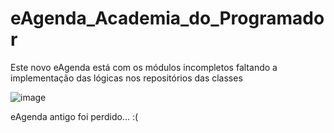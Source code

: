 # eAgenda_Academia_do_Programador

Este novo eAgenda está com os módulos incompletos faltando a implementação das lógicas nos repositórios das classes

![image](https://user-images.githubusercontent.com/91075515/163627859-6038aee3-5c85-4640-8f5f-707453c02a1f.png)

eAgenda antigo foi perdido...
:(
